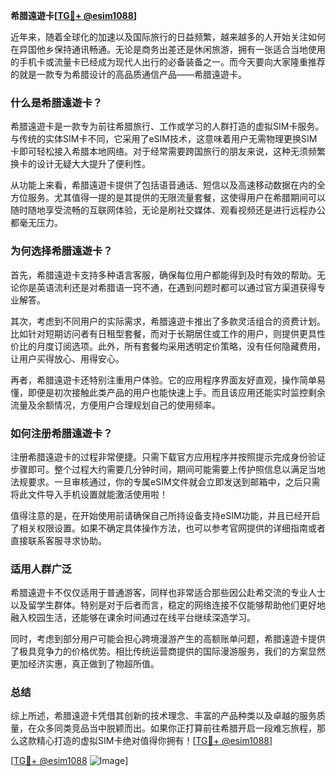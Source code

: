 **希腊遠遊卡[[TG💪+ @esim1088](https://t.me/s/esim1088)]**

近年来，随着全球化的加速以及国际旅行的日益频繁，越来越多的人开始关注如何在异国他乡保持通讯畅通。无论是商务出差还是休闲旅游，拥有一张适合当地使用的手机卡或流量卡已经成为现代人出行的必备装备之一。而今天要向大家隆重推荐的就是一款专为希腊设计的高品质通信产品——希腊遠遊卡。

### **什么是希腊遠遊卡？**

希腊遠遊卡是一款专为前往希腊旅行、工作或学习的人群打造的虚拟SIM卡服务。与传统的实体SIM卡不同，它采用了eSIM技术，这意味着用户无需物理更换SIM卡即可轻松接入希腊本地网络。对于经常需要跨国旅行的朋友来说，这种无须频繁换卡的设计无疑大大提升了便利性。

从功能上来看，希腊遠遊卡提供了包括语音通话、短信以及高速移动数据在内的全方位服务。尤其值得一提的是其提供的无限流量套餐，这使得用户在希腊期间可以随时随地享受流畅的互联网体验，无论是刷社交媒体、观看视频还是进行远程办公都毫无压力。

### **为何选择希腊遠遊卡？**

首先，希腊遠遊卡支持多种语言客服，确保每位用户都能得到及时有效的帮助。无论你是英语流利还是对希腊语一窍不通，在遇到问题时都可以通过官方渠道获得专业解答。

其次，考虑到不同用户的实际需求，希腊遠遊卡推出了多款灵活组合的资费计划。比如针对短期访问者有日租型套餐，而对于长期居住或工作的用户，则提供更具性价比的月度订阅选项。此外，所有套餐均采用透明定价策略，没有任何隐藏费用，让用户买得放心、用得安心。

再者，希腊遠遊卡还特别注重用户体验。它的应用程序界面友好直观，操作简单易懂，即便是初次接触此类产品的用户也能快速上手。而且该应用还能实时监控剩余流量及余额情况，方便用户合理规划自己的使用频率。

### **如何注册希腊遠遊卡？**

注册希腊遠遊卡的过程非常便捷。只需下载官方应用程序并按照提示完成身份验证步骤即可。整个过程大约需要几分钟时间，期间可能需要上传护照信息以满足当地法规要求。一旦审核通过，你的专属eSIM文件就会立即发送到邮箱中，之后只需将此文件导入手机设置就能激活使用啦！

值得注意的是，在开始使用前请确保自己所持设备支持eSIM功能，并且已经开启了相关权限设置。如果不确定具体操作方法，也可以参考官网提供的详细指南或者直接联系客服寻求协助。

### **适用人群广泛**

希腊遠遊卡不仅仅适用于普通游客，同样也非常适合那些因公赴希交流的专业人士以及留学生群体。特别是对于后者而言，稳定的网络连接不仅能够帮助他们更好地融入校园生活，还能够在课余时间通过在线平台继续深造学习。

同时，考虑到部分用户可能会担心跨境漫游产生的高额账单问题，希腊遠遊卡提供了极具竞争力的价格优势。相比传统运营商提供的国际漫游服务，我们的方案显然更加经济实惠，真正做到了物超所值。

### **总结**

综上所述，希腊遠遊卡凭借其创新的技术理念、丰富的产品种类以及卓越的服务质量，在众多同类竞品当中脱颖而出。如果你正打算前往希腊开启一段难忘旅程，那么这款精心打造的虚拟SIM卡绝对值得你拥有！[[TG💪+ @esim1088](https://t.me/s/esim1088)]

[[TG💪+ @esim1088](https://t.me/s/esim1088) ![Image](https://i.postimg.cc/4NQfJmqS/Snipaste-2025-05-13-00-14-12.png)]